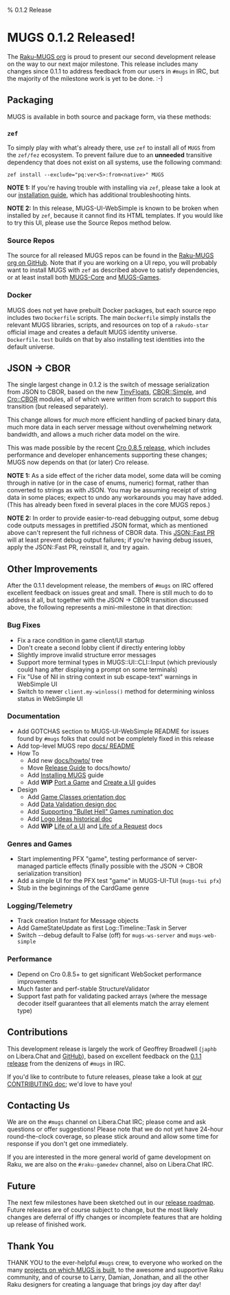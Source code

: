% 0.1.2 Release


# MUGS 0.1.2 Released!

The [Raku-MUGS org](https://github.com/Raku-MUGS) is proud to present our
second development release on the way to our next major milestone.  This
release includes many changes since 0.1.1 to address feedback from our users in
`#mugs` in IRC, but the majority of the milestone work is yet to be done.  :-)


## Packaging

MUGS is available in both source and package form, via these methods:


### `zef`

To simply play with what's already there, use `zef` to install all of `MUGS`
from the `zef/fez` ecosystem.  To prevent failure due to an **unneeded**
transitive dependency that does not exist on all systems, use the following
command:

```
zef install --exclude="pq:ver<5>:from<native>" MUGS
```

**NOTE 1:** If you're having trouble with installing via `zef`, please take
a look at our [installation guide](../howto/install-mugs.md), which has
additional troubleshooting hints.

**NOTE 2:** In this release, MUGS-UI-WebSimple is known to be broken when
installed by `zef`, because it cannot find its HTML templates.  If you would
like to try this UI, please use the Source Repos method below.


### Source Repos

The source for all released MUGS repos can be found in the
[Raku-MUGS org on GitHub](https://github.com/Raku-MUGS).  Note that if you are
working on a UI repo, you will probably want to install MUGS with `zef` as
described above to satisfy dependencies, or at least install both
[MUGS-Core](https://github.com/Raku-MUGS/MUGS-Core) and
[MUGS-Games](https://github.com/Raku-MUGS/MUGS-Games).


### Docker

MUGS does not yet have prebuilt Docker packages, but each source repo includes
two `Dockerfile` scripts.  The main `Dockerfile` simply installs the relevant
MUGS libraries, scripts, and resources on top of a `rakudo-star` official image
and creates a default MUGS identity universe.  `Dockerfile.test` builds on that
by also installing test identities into the default universe.


## JSON → CBOR

The single largest change in 0.1.2 is the switch of message serialization from
JSON to CBOR, based on the new
[TinyFloats](https://github.com/japhb/TinyFloats),
[CBOR::Simple](https://github.com/japhb/CBOR-Simple), and
[Cro::CBOR](https://github.com/japhb/Cro-CBOR) modules, all of which were
written from scratch to support this transition (but released separately).

This change allows for *much* more efficient handling of packed binary data,
much more data in each server message without overwhelming network bandwidth,
and allows a much richer data model on the wire.

This was made possible by the recent
[Cro 0.8.5 release](https://cro.services/docs/releases), which includes
performance and developer enhancements supporting these changes; MUGS now
depends on that (or later) Cro release.

**NOTE 1:** As a side effect of the richer data model, some data will be coming through in
native (or in the case of enums, numeric) format, rather than converted to
strings as with JSON.  You may be assuming receipt of string data in some
places; expect to undo any workarounds you may have added.  (This has already
been fixed in several places in the core MUGS repos.)

**NOTE 2:** In order to provide easier-to-read debugging output, some debug code
outputs messages in prettified JSON format, which as mentioned above can't
represent the full richness of CBOR data.  This
[JSON::Fast PR](https://github.com/timo/json_fast/pull/73)
will at least prevent debug output failures; if you're having debug issues,
apply the JSON::Fast PR, reinstall it, and try again.


## Other Improvements

After the 0.1.1 development release, the members of `#mugs` on IRC offered
excellent feedback on issues great and small.  There is still much to do to
address it all, but together with the JSON → CBOR transition discussed above,
the following represents a mini-milestone in that direction:


### Bug Fixes

* Fix a race condition in game client/UI startup
* Don't create a second lobby client if directly entering lobby
* Slightly improve invalid structure error messages
* Support more terminal types in MUGS::UI::CLI::Input (which previously could
  hang after displaying a prompt on some terminals)
* Fix "Use of Nil in string context in sub escape-text" warnings in WebSimple UI
* Switch to newer `client.my-winloss()` method for determining winloss status
  in WebSimple UI


### Documentation

* Add GOTCHAS section to MUGS-UI-WebSimple README for issues found by `#mugs`
  folks that could not be completely fixed in this release
* Add top-level MUGS repo [docs/ README](../README.md)
* How To
  * Add new [docs/howto/](../howto/) tree
  * Move [Release Guide](../howto/release-guide.md) to docs/howto/
  * Add [Installing MUGS](../howto/install-mugs.md) guide
  * Add **WIP** [Port a Game](../howto/port-a-game.md) and
    [Create a UI](../howto/create-a-ui.md) guides
* Design
  * Add [Game Classes orientation doc](../design/game-classes.md)
  * Add [Data Validation design doc](../design/validation.md)
  * Add [Supporting "Bullet Hell" Games rumination doc](../design/bullet-hell.md)
  * Add [Logo Ideas historical doc](../design/logo.md)
  * Add **WIP** [Life of a UI](../design/life-of-a-ui.md) and
    [Life of a Request](../design/life-of-a-request.md) docs


### Genres and Games

* Start implementing PFX "game", testing performance of server-managed particle
  effects (finally possible with the JSON → CBOR serialization transition)
* Add a simple UI for the PFX test "game" in MUGS-UI-TUI (`mugs-tui pfx`)
* Stub in the beginnings of the CardGame genre


### Logging/Telemetry

* Track creation Instant for Message objects
* Add GameStateUpdate as first Log::Timeline::Task in Server
* Switch --debug default to False (off) for `mugs-ws-server` and
  `mugs-web-simple`


### Performance

* Depend on Cro 0.8.5+ to get significant WebSocket performance improvements
* Much faster and perf-stable StructureValidator
* Support fast path for validating packed arrays (where the message decoder
  itself guarantees that all elements match the array element type)


## Contributions

This development release is largely the work of Geoffrey Broadwell (`japhb` on
Libera.Chat and [GitHub](https://github.com/japhb)), based on excellent feedback
on the [0.1.1 release](v0.1.1.md) from the denizens of `#mugs` in IRC.

If you'd like to contribute to future releases, please take a look at
[our CONTRIBUTING doc](../CONTRIBUTING.md); we'd love to have you!


## Contacting Us

We are on the `#mugs` channel on Libera.Chat IRC; please come and ask questions or
offer suggestions!  Please note that we do not yet have 24-hour round-the-clock
coverage, so please stick around and allow some time for response if you don't
get one immediately.

If you are interested in the more general world of game development on Raku,
we are also on the `#raku-gamedev` channel, also on Libera.Chat IRC.


## Future

The next few milestones have been sketched out in our
[release roadmap](../todo/release-roadmap.md).  Future releases are of
course subject to change, but the most likely changes are deferral of iffy
changes or incomplete features that are holding up release of finished work.


## Thank You

THANK YOU to the ever-helpful `#mugs` crew, to everyone who worked on the many
[projects on which MUGS is built](../design/built-with.md), to the awesome and
supportive Raku community, and of course to Larry, Damian, Jonathan, and all
the other Raku designers for creating a language that brings joy day after day!
